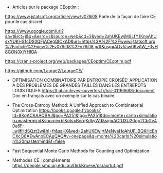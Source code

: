 - Articles sur le package CEoptim :

https://www.jstatsoft.org/article/view/v076i08
Parle de la façon de faire CE pour le cas discret

https://www.google.com/url?sa=t&rct=j&q=&esrc=s&source=web&cd=3&ved=2ahUKEwjM9LfY1KnoAhUsxYUKHS1cDS0QFjACegQICxAD&url=https%3A%2F%2Fwww.jstatsoft.org%2Farticle%2Fview%2Fv076i08%2Fv76i08.pdf&usg=AOvVaw0KvAW_-0vH8CON0XlYHlOA

https://cran.r-project.org/web/packages/CEoptim/CEoptim.pdf

https://github.com/Laurae2/LauraeCE/


- OPTIMISATION COMBINATOIRE PAR ENTROPIE CROISÉE: APPLICATION À DES PROBLÈMES DE GRANDES TAILLES DANS LES ENTREPÔTS LOGISTIQUES 
https://hal.archives-ouvertes.fr/hal-01166688/document
Doc en français avec un exemple sur le cas binaire

- The Cross-Entropy Method: A Unified Approach to Combinatorial Optimization
https://books.google.fr/books?id=8KgACAAAQBAJ&pg=PA251&lpg=PA251&dq=monte+carlo+simulation+mastermind&source=bl&ots=BcrqKdkyWd&sig=ACfU3U20op2CbGv40a6F-_wjlfHdSQzt3w&hl=fr&sa=X&ved=2ahUKEwjrtMeNyaHoAhUF_BQKHcEnCXcQ6AEwAnoECAgQAQ#v=onepage&q=monte%20carlo%20simulation%20mastermind&f=false

- Fast Sequential Monte Carlo Methods for Counting and Optimization

- Methodes CE : compléments 
https://people.smp.uq.edu.au/DirkKroese/ps/aortut.pdf




